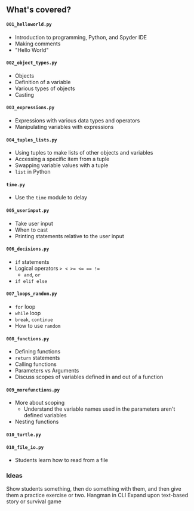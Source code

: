 ## What's covered?

#### `001_helloworld.py`
* Introduction to programming, Python, and Spyder IDE
* Making comments
* "Hello World"

#### `002_object_types.py`
* Objects
* Definition of a variable
* Various types of objects
* Casting

#### `003_expressions.py`
* Expressions with various data types and operators
* Manipulating variables with expressions

#### `004_tuples_lists.py`
* Using tuples to make lists of other objects and variables
* Accessing a specific item from a tuple
* Swapping variable values with a tuple
* `list` in Python

#### `time.py`
* Use the `time` module to delay

#### `005_userinput.py`
* Take user input
* When to cast
* Printing statements relative to the user input

#### `006_decisions.py`
* `if` statements
* Logical operators `> < >= <= == !=`
    * `and`, `or`
* `if elif else`

#### `007_loops_random.py`
* `for` loop
* `while` loop
* `break`, `continue`
* How to use `random`

#### `008_functions.py`
* Defining functions
* `return` statements
* Calling functions
* Parameters vs Arguments
* Discuss scopes of variables defined in and out of a function

#### `009_morefunctions.py`
* More about scoping
    * Understand the variable names used in the parameters aren't defined variables
* Nesting functions

#### `010_turtle.py`

#### `010_file_io.py`
* Students learn how to read from a file

### Ideas
Show students something, then do something with them, and then give them a practice exercise or two.
Hangman in CLI
Expand upon text-based story or survival game
